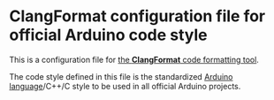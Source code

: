 # ClangFormat configuration file for official Arduino code style

This is a configuration file for [the **ClangFormat** code formatting tool](https://clang.llvm.org/docs/ClangFormat.html).

The code style defined in this file is the standardized [Arduino language](https://www.arduino.cc/reference/en/)/C++/C style to be used in all official Arduino projects.
